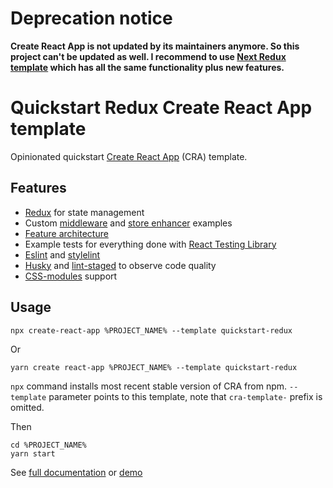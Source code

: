 # Deprecation notice

**Create React App is not updated by its maintainers anymore. So this project can't be updated as well. I recommend to use [Next Redux template](https://github.com/morewings/ts-redux-next) which has all the same functionality plus new features.**

# Quickstart Redux Create React App template

Opinionated quickstart [Create React App](https://github.com/facebook/create-react-app) (CRA) template.

## Features

* [Redux](https://redux.js.org/) for state management
* Custom [middleware](https://github.com/morewings/cra-template-quickstart-redux/tree/master/src/middlewares) and [store enhancer](https://github.com/morewings/cra-template-quickstart-redux/tree/master/src/enhancers) examples
* [Feature architecture](https://github.com/morewings/cra-template-quickstart-redux/wiki/Feature-architecture)
* Example tests for everything done with [React Testing Library](https://testing-library.com/docs/react-testing-library/intro/)
* [Eslint](https://eslint.org/) and [stylelint](https://stylelint.io/)
* [Husky](https://typicode.github.io/husky/#/) and [lint-staged](https://github.com/okonet/lint-staged) to observe code quality
* [CSS-modules](https://github.com/css-modules/css-modules) support

## Usage

```shell script
npx create-react-app %PROJECT_NAME% --template quickstart-redux
``` 
Or
```shell script
yarn create react-app %PROJECT_NAME% --template quickstart-redux
```

`npx` command installs most recent stable version of CRA from npm. `--template` parameter points to this template, note that `cra-template-` prefix is omitted.

Then

```shell script
cd %PROJECT_NAME%
yarn start
```

See [full documentation](https://github.com/morewings/cra-template-quickstart-redux/wiki) or [demo](https://morewings.github.io/cra-template-quickstart-redux/)
